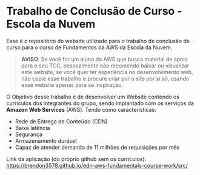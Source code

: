 # Trabalho de Conclusão de Curso - Escola da Nuvem

Esse é o repositório do website utilizado para o trabalho de conclusão de curso para o curso de Fundamentos da AWS da Escola da Nuvem.

> **AVISO**: Se você for um aluno da AWS que busca material de apoio para o seu TCC, pessoalmente não recomendo baixar ou visualizar este website, se você quer ter experiência no desenvolvimento web, não copie esse trabalho e procure criar por o site por si só, usando esse website apenas para se inspiração.

O Objetivo desse trabalho é de desenvolver um Website contendo os currículos dos integrantes do grupo, sendo implantado com os serviços da **Amazon Web Services** (AWS). Tendo como características:

- Rede de Entrega de Conteúdo (CDN)
- Baixa latência
- Segurança
- Armazenamento durável
- Capaz de atender demanda de 11 milhões de requisições por mês

Link da aplicação (do próprio github sem os currículos): <https://brendon3578.github.io/edn-aws-fundamentals-course-work/src/>
